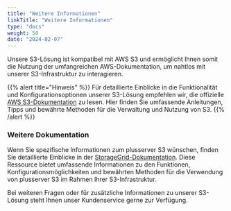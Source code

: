 ```yaml
---
title: "Weitere Informationen"
linkTitle: "Weitere Informationen"
type: "docs"
weight: 50
date: "2024-02-07"
---
```


Unsere S3-Lösung ist kompatibel mit AWS S3 und ermöglicht Ihnen somit die Nutzung der umfangreichen AWS-Dokumentation, um nahtlos mit unserer S3-Infrastruktur zu interagieren.

{{% alert title="Hinweis" %}}
Für detaillierte Einblicke in die Funktionalität und Konfigurationsoptionen unserer S3-Lösung empfehlen wir, die offizielle [AWS S3-Dokumentation](https://docs.aws.amazon.com/AmazonS3/latest/userguide/what-is-s3.html) zu lesen. Hier finden Sie umfassende Anleitungen, Tipps und bewährte Methoden für die Verwaltung und Nutzung von S3.
{{% /alert %}}

### Weitere Dokumentation

Wenn Sie spezifische Informationen zum plusserver S3 wünschen, finden Sie detaillierte Einblicke in der [StorageGrid-Dokumentation](https://docs.netapp.com/us-en/storagegrid-family/). Diese Ressource bietet umfassende Informationen zu den Funktionen, Konfigurationsmöglichkeiten und bewährten Methoden für die Verwendung von plusserver S3 im Rahmen Ihrer S3-Infrastruktur.

Bei weiteren Fragen oder für zusätzliche Informationen zu unserer S3-Lösung steht Ihnen unser Kundenservice gerne zur Verfügung.
